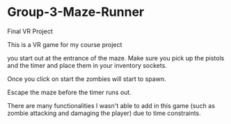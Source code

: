 # Group-3-Maze-Runner
 Final VR Project

This is a VR game for my course project

you start out at the entrance of the maze. Make sure you pick up the pistols and the timer and place them in your inventory sockets.

Once you click on start the zombies will start to spawn.

Escape the maze before the timer runs out.


There are many functionalities I wasn't able to add in this game (such as zombie attacking and damaging the player) due to time constraints.
